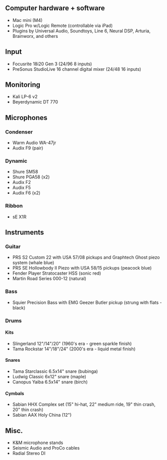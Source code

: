 ## Computer hardware + software
- Mac mini (M4)
- Logic Pro w/Logic Remote (controllable via iPad)
- Plugins by Universal Audio, Soundtoys, Line 6, Neural DSP, Arturia, Brainworx, and others

## Input
- Focusrite 18i20 Gen 3 (24/96 8 inputs)
- PreSonus StudioLive 16 channel digital mixer (24/48 16 inputs)

## Monitoring
- Kali LP-6 v2
- Beyerdynamic DT 770

## Microphones
### Condenser
- Warm Audio WA-47jr
- Audix F9 (pair)
### Dynamic
- Shure SM58
- Shure PGA58 (x2)
- Audix F2
- Audix F5
- Audix F6 (x2)
### Ribbon
- sE X1R

## Instruments
### Guitar
- PRS S2 Custom 22 with USA 57/08 pickups and Graphtech Ghost piezo system (whale blue)
- PRS SE Hollowbody II Piezo with USA 58/15 pickups (peacock blue)
- Fender Player Stratocaster HSS (sonic red)
- Martin Road Series 000-12 (natural)
### Bass
- Squier Precision Bass with EMG Geezer Butler pickup (strung with flats - black)
### Drums
#### Kits
- Slingerland 12"/14"/20" (1960's era - green sparkle finish)
- Tama Rockstar 14"/18"/24" (2000's era - liquid metal finish)
#### Snares
- Tama Starclassic 6.5x14" snare (bubinga)
- Ludwig Classic 6x12" snare (maple)
- Canopus Yaiba 6.5x14" snare (birch)
#### Cymbals
- Sabian HHX Complex set (15" hi-hat, 22" medium ride, 19" thin crash, 20" thin crash)
- Sabian AAX Holy China (12")

## Misc.
- K&M microphone stands
- Seismic Audio and ProCo cables
- Radial Stereo DI
